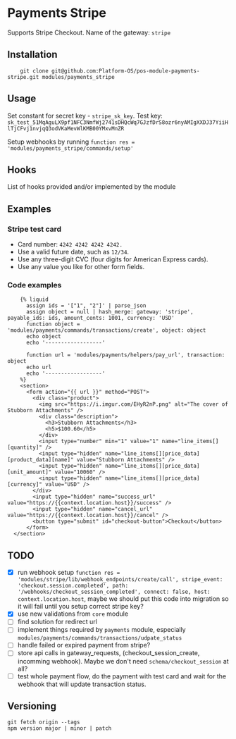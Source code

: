 # Payments Stripe

Supports Stripe Checkout. Name of the gateway: `stripe`

## Installation

        git clone git@github.com:Platform-OS/pos-module-payments-stripe.git modules/payments_stripe

## Usage

Set constant for secret key - `stripe_sk_key`. Test key: `sk_test_51MqAguLX9pf1NFC3NmfWj2741sDHQcWq7GJzfDrS8ozr6nyAMIgXXDJ37YiiHlTjCFvj1nvjqQ3odVKaMevWlKMB00YMxvMnZR`

Setup webhooks by running `function res = 'modules/payments_stripe/commands/setup'`

## Hooks

List of hooks provided and/or implemented by the module

## Examples

### Stripe test card

- Card number: `4242 4242 4242 4242.`
- Use a valid future date, such as `12/34`.
- Use any three-digit CVC (four digits for American Express cards).
- Use any value you like for other form fields.

### Code examples

        {% liquid
          assign ids = '["1", "2"]' | parse_json
          assign object = null | hash_merge: gateway: 'stripe', payable_ids: ids, amount_cents: 1001, currency: 'USD'
          function object = 'modules/payments/commands/transactions/create', object: object
          echo object
          echo '------------------'

          function url = 'modules/payments/helpers/pay_url', transaction: object
          echo url
          echo '------------------'
        %}
        <section>
          <form action="{{ url }}" method="POST">
            <div class="product">
              <img src="https://i.imgur.com/EHyR2nP.png" alt="The cover of Stubborn Attachments" />
              <div class="description">
                <h3>Stubborn Attachments</h3>
                <h5>$100.60</h5>
              </div>
              <input type="number" min="1" value="1" name="line_items[][quantity]" />
              <input type="hidden" name="line_items[][price_data][product_data][name]" value="Stubborn Attachments" />
              <input type="hidden" name="line_items[][price_data][unit_amount]" value="10060" />
              <input type="hidden" name="line_items[][price_data][currency]" value="USD" />
            </div>
            <input type="hidden" name="success_url" value="https://{{context.location.host}}/success" />
            <input type="hidden" name="cancel_url" value="https://{{context.location.host}}/cancel" />
            <button type="submit" id="checkout-button">Checkout</button>
          </form>
      </section>

## TODO

- [x] run webhook setup `function res = 'modules/stripe/lib/webhook_endpoints/create/call', stripe_event: 'checkout.session.completed', path: '/webhooks/checkout_session_completed', connect: false, host: context.location.host`, maybe we should put this code into migration so it will fail until you setup correct stripe key?
- [x] use new validations from `core` module
- [ ] find solution for redirect url
- [ ] implement things required by `payments` module, especially `modules/payments/commands/transactions/udpate_status`
- [ ] handle failed or expired payment from stripe?
- [ ] store api calls in gateway_requests, (checkout_session_create, incomming webhook). Maybe we don't need `schema/checkout_session` at all?
- [ ] test whole payment flow, do the payment with test card and wait for the webhook that will update transaction status.

## Versioning

```
git fetch origin --tags
npm version major | minor | patch
```
